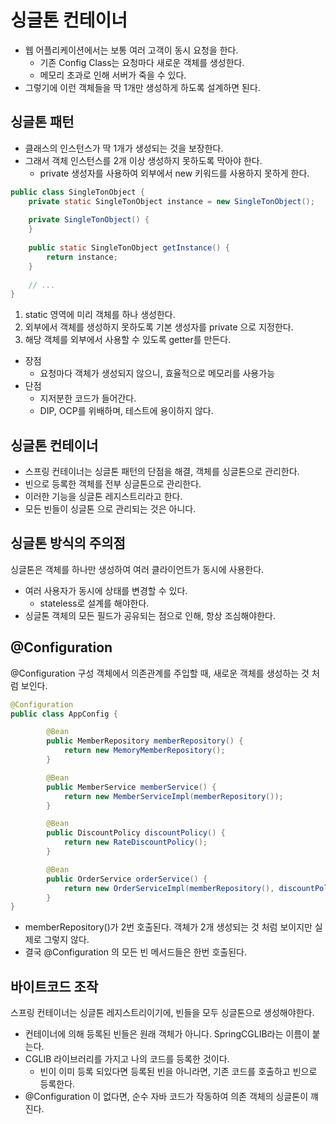 # 싱글톤 컨테이너
- 웹 어플리케이션에서는 보통 여러 고객이 동시 요청을 한다.
  - 기존 Config Class는 요청마다 새로운 객체를 생성한다.
  - 메모리 초과로 인해 서버가 죽을 수 있다.
- 그렇기에 이런 객체들을 딱 1개만 생성하게 하도록 설계하면 된다.

## 싱글톤 패턴
- 클래스의 인스턴스가 딱 1개가 생성되는 것을 보장한다.
- 그래서 객체 인스턴스를 2개 이상 생성하지 못하도록 막아야 한다.
  - private 생성자를 사용하여 외부에서 new 키워드를 사용하지 못하게 한다.
```java
public class SingleTonObject {
    private static SingleTonObject instance = new SingleTonObject();
    
    private SingleTonObject() {
    }
    
    public static SingleTonObject getInstance() {
        return instance;
    }
    
    // ...
}
```
1. static 영역에 미리 객체를 하나 생성한다.
2. 외부에서 객체를 생성하지 못하도록 기본 생성자를 private 으로 지정한다.
3. 해당 객체를 외부에서 사용할 수 있도록 getter를 만든다.

- 장점
  - 요청마다 객체가 생성되지 않으니, 효율적으로 메모리를 사용가능 
- 단점
  - 지저분한 코드가 들어간다. 
  - DIP, OCP를 위배하며, 테스트에 용이하지 않다.
  
## 싱글톤 컨테이너
- 스프링 컨테이너는 싱글톤 패턴의 단점을 해결, 객체를 싱글톤으로 관리한다.
- 빈으로 등록한 객체를 전부 싱글톤으로 관리한다.
- 이러한 기능을 싱글톤 레지스트리라고 한다.
- 모든 빈들이 싱글톤 으로 관리되는 것은 아니다.

## 싱글톤 방식의 주의점
싱글톤은 객체를 하나만 생성하여 여러 클라이언트가 동시에 사용한다.
- 여러 사용자가 동시에 상태를 변경할 수 있다.
  - stateless로 설계를 해야한다.
- 싱글톤 객체의 모든 필드가 공유되는 점으로 인해, 항상 조심해야한다.

## @Configuration
@Configuration 구성 객체에서 의존관계를 주입할 때, 새로운 객체를 생성하는 것 처럼 보인다.
```java
@Configuration
public class AppConfig {

        @Bean
        public MemberRepository memberRepository() {
            return new MemoryMemberRepository();
        }

        @Bean
        public MemberService memberService() {
            return new MemberServiceImpl(memberRepository());
        }

        @Bean
        public DiscountPolicy discountPolicy() {
            return new RateDiscountPolicy();
        }

        @Bean
        public OrderService orderService() {
            return new OrderServiceImpl(memberRepository(), discountPolicy());
        }   
}
``` 
- memberRepository()가 2번 호출된다. 객체가 2개 생성되는 것 처럼 보이지만 실제로 그렇지 않다.
- 결국 @Configuration 의 모든 빈 메서드들은 한번 호출된다.

## 바이트코드 조작
스프링 컨테이너는 싱글톤 레지스트리이기에, 빈들을 모두 싱글톤으로 생성해야한다.
- 컨테이너에 의해 등록된 빈들은 원래 객체가 아니다. SpringCGLIB라는 이름이 붙는다.
- CGLIB 라이브러리를 가지고 나의 코드를 등록한 것이다.
  - 빈이 이미 등록 되있다면 등록된 빈을 아니라면, 기존 코드를 호출하고 빈으로 등록한다.
- @Configuration 이 없다면, 순수 자바 코드가 작동하여 의존 객체의 싱글톤이 꺠진다.